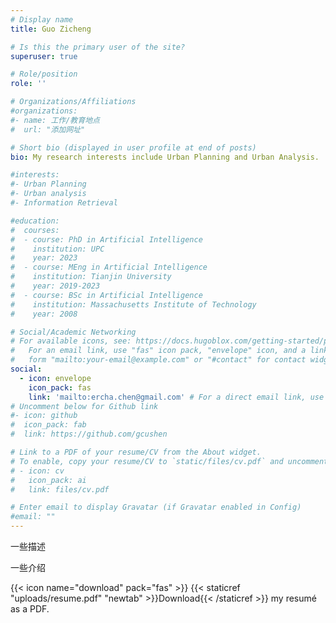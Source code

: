 ```yaml
---
# Display name
title: Guo Zicheng 

# Is this the primary user of the site?
superuser: true

# Role/position
role: ''

# Organizations/Affiliations
#organizations:
#- name: 工作/教育地点
#  url: "添加网址"

# Short bio (displayed in user profile at end of posts)
bio: My research interests include Urban Planning and Urban Analysis.

#interests:
#- Urban Planning
#- Urban analysis
#- Information Retrieval

#education:
#  courses:
#  - course: PhD in Artificial Intelligence
#    institution: UPC
#    year: 2023
#  - course: MEng in Artificial Intelligence
#    institution: Tianjin University
#    year: 2019-2023
#  - course: BSc in Artificial Intelligence
#    institution: Massachusetts Institute of Technology
#    year: 2008

# Social/Academic Networking
# For available icons, see: https://docs.hugoblox.com/getting-started/page-builder/#icons
#   For an email link, use "fas" icon pack, "envelope" icon, and a link in the
#   form "mailto:your-email@example.com" or "#contact" for contact widget.
social:
  - icon: envelope
    icon_pack: fas
    link: 'mailto:ercha.chen@gmail.com' # For a direct email link, use "mailto:test@example.org".
# Uncomment below for Github link
#- icon: github
#  icon_pack: fab
#  link: https://github.com/gcushen

# Link to a PDF of your resume/CV from the About widget.
# To enable, copy your resume/CV to `static/files/cv.pdf` and uncomment the lines below.
# - icon: cv
#   icon_pack: ai
#   link: files/cv.pdf

# Enter email to display Gravatar (if Gravatar enabled in Config)
#email: ""
---
```


一些描述

一些介绍

{{< icon name="download" pack="fas" >}} {{< staticref "uploads/resume.pdf" "newtab" >}}Download{{< /staticref >}} my resumé as a PDF.
